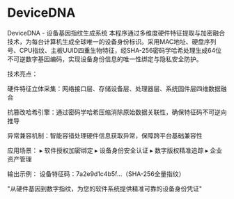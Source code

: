 # DeviceDNA
DeviceDNA - 设备基因指纹生成系统
本程序通过多维度硬件特征提取与加密融合技术，为每台计算机生成全球唯一的设备身份标识。采用MAC地址、硬盘序列号、CPU指纹、主板UUID四重生物特征，经SHA-256密码学哈希处理生成64位不可逆数字基因编码，实现设备身份信息的唯一性绑定与隐私安全防护。

技术亮点：

硬件特征立体采集：网络接口层、存储设备层、处理器层、系统固件层四维数据融合

抗篡改哈希引擎：通过密码学哈希压缩消除原始数据关联性，确保特征码不可逆向推导

异常兼容机制：智能容错处理硬件信息获取异常，保障跨平台基础兼容性

应用场景：
▸ 软件授权加密绑定 ▸ 设备身份安全认证 ▸ 数字版权精准追踪 ▸ 企业资产管理

输出示例：
设备特征码：7a2e9d1c4b5f...（SHA-256全量指纹）

"从硬件基因到数字指纹，为您的软件系统提供精准可靠的设备身份凭证"
